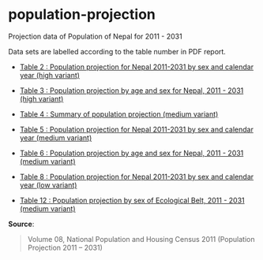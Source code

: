 # population-projection
Projection data of Population of Nepal for 2011 - 2031


Data sets are labelled according to the table number in PDF report.

- [Table 2 : Population projection for Nepal 2011-2031 by sex and calendar year (high variant)](https://github.com/Code4Nepal/population-projection/tree/master/data/table2.csv)

- [Table 3 : Population projection by age and sex for Nepal, 2011 - 2031 (high variant)](https://github.com/Code4Nepal/population-projection/tree/master/data/table-3)

- [Table 4 : Summary of population projection (medium variant)](https://github.com/Code4Nepal/population-projection/tree/master/data/table-4.csv)

- [Table 5 : Population projection for Nepal 2011-2031 by sex and calendar year (medium variant)](https://github.com/Code4Nepal/population-projection/tree/master/data/table5.csv)

- [Table 6 : Population projection by age and sex for Nepal, 2011 - 2031 (medium variant)](https://github.com/Code4Nepal/population-projection/tree/master/data/table-6/)

- [Table 8 : Population projection for Nepal 2011-2031 by sex and calendar year (low variant)](https://github.com/Code4Nepal/population-projection/tree/master/data/table8.csv)

- [Table 12 : Population projection by sex of Ecological Belt, 2011 - 2031 (medium variant)](https://github.com/Code4Nepal/population-projection/tree/master/data/ecological-belts/)




**Source**: 
> Volume 08, National Population and Housing Census 2011 (Population Projection 2011 – 2031) 